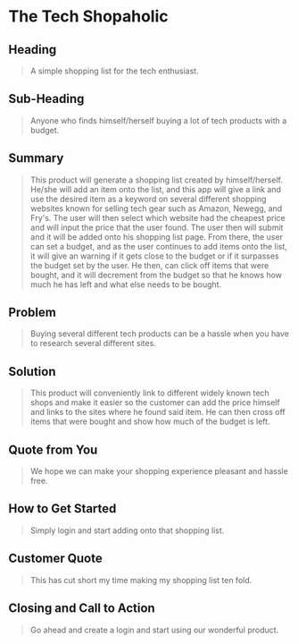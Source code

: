 # The Tech Shopaholic #
 
## Heading ##
  > A simple shopping list for the tech enthusiast.

## Sub-Heading ##
  > Anyone who finds himself/herself buying a lot of tech products with a budget.

## Summary ##
  > This product will generate a shopping list created by himself/herself. He/she will add an item onto the list, and this app will give a link and use the desired item as a keyword on several different shopping websites known for selling tech gear such as Amazon, Newegg, and Fry's. The user will then select which website had the cheapest price and will input the price that the user found. The user then will submit and it will be added onto his shopping list page. From there, the user can set a budget, and as the user continues to add items onto the list, it will give an warning if it gets close to the budget or if it surpasses the budget set by the user. He then, can click off items that were bought, and it will decrement from the budget so that he knows how much he has left and what else needs to be bought.

## Problem ##
  > Buying several different tech products can be a hassle when you have to research several different sites.

## Solution ##
  > This product will conveniently link to different widely known tech shops and make it easier so the customer can add the price himself and links to the sites where he found said item. He can then cross off items that were bought and show how much of the budget is left.

## Quote from You ##
  > We hope we can make your shopping experience pleasant and hassle free.

## How to Get Started ##
  > Simply login and start adding onto that shopping list.

## Customer Quote ##
  > This has cut short my time making my shopping list ten fold.

## Closing and Call to Action ##
  > Go ahead and create a login and start using our wonderful product.

